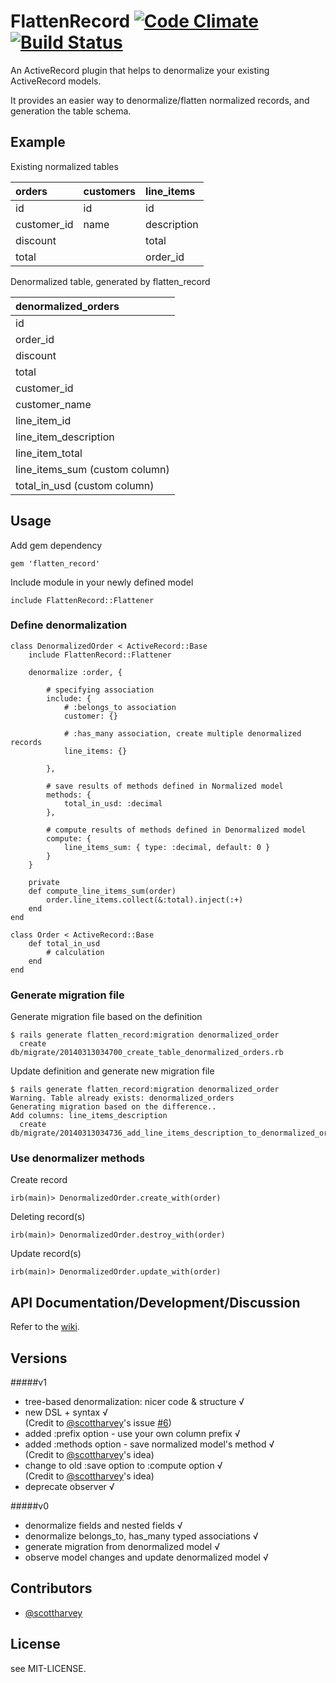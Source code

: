 # FlattenRecord [![Code Climate](https://codeclimate.com/github/alvinsj/flatten_record.png)](https://codeclimate.com/github/alvinsj/flatten_record)  [![Build Status](https://travis-ci.org/alvinsj/flatten_record.png?branch=master)](https://travis-ci.org/alvinsj/flatten_record)

An ActiveRecord plugin that helps to denormalize your existing ActiveRecord models. 

It provides an easier way to denormalize/flatten normalized records, and generation the table schema.

## Example

Existing normalized tables

| orders  | customers |  line_items |
|:-------|:---------|:-----------|
|     id       | id   | id          |
| customer_id  | name | description |
| discount     |      | total       |
| total        |      | order_id    |

Denormalized table, generated by flatten_record

|denormalized_orders|
|:-------------------|
| id                |
| order_id          |
| discount          |
| total             |
| customer_id       |
| customer_name     |
| line_item_id      |
| line_item_description |
| line_item_total       |
| line_items_sum  (custom column)  | 
| total_in_usd    (custom column)      | 

## Usage

Add gem dependency

    gem 'flatten_record'

Include module in your newly defined model

	include FlattenRecord::Flattener
	
### Define denormalization
    class DenormalizedOrder < ActiveRecord::Base
    	include FlattenRecord::Flattener

    	denormalize :order, {
    	        
    	    # specifying association
      		include: { 
      			# :belongs_to association
      			customer: {}
      		
      			# :has_many association, create multiple denormalized records  
      			line_items: {}

          	},
          	
			# save results of methods defined in Normalized model
          	methods: {
          		total_in_usd: :decimal 
          	},
          	
			# compute results of methods defined in Denormalized model
          	compute: {
          		line_items_sum: { type: :decimal, default: 0 } 
          	}
    	}

    	private
    	def compute_line_items_sum(order)
      		order.line_items.collect(&:total).inject(:+)
    	end
    end
  	
	class Order < ActiveRecord::Base
		def total_in_usd
			# calculation
		end
	end
  	
### Generate migration file
Generate migration file based on the definition

    $ rails generate flatten_record:migration denormalized_order
	  create  db/migrate/20140313034700_create_table_denormalized_orders.rb	    
Update definition and generate new migration file

    $ rails generate flatten_record:migration denormalized_order
    Warning. Table already exists: denormalized_orders
	Generating migration based on the difference..
	Add columns: line_items_description
      create  db/migrate/20140313034736_add_line_items_description_to_denormalized_orders.rb      

### Use denormalizer methods
Create record

	irb(main)> DenormalizedOrder.create_with(order)

Deleting record(s)

	irb(main)> DenormalizedOrder.destroy_with(order)

Update record(s)

	irb(main)> DenormalizedOrder.update_with(order)

## API Documentation/Development/Discussion  

Refer to the [wiki](https://github.com/alvinsj/flatten_record/wiki).
    
    
## Versions

#####v1  
- tree-based denormalization: nicer code & structure √ 
- new DSL + syntax √    
(Credit to [@scottharvey](https://github.com/scottharvey)'s issue [#6](https://github.com/alvinsj/flatten_record/issues/6))
- added :prefix option - use your own column prefix √  
- added :methods option - save normalized model's method √  
(Credit to [@scottharvey](https://github.com/scottharvey)'s idea)
- change to old :save option to :compute option √  
(Credit to [@scottharvey](https://github.com/scottharvey)'s idea)
- deprecate observer √  

#####v0   
- denormalize fields and nested fields √  
- denormalize belongs_to, has_many typed associations √    
- generate migration from denormalized model √   
- observe model changes and update denormalized model √  

## Contributors
- [@scottharvey](https://github.com/scottharvey)

## License  
see MIT-LICENSE.
